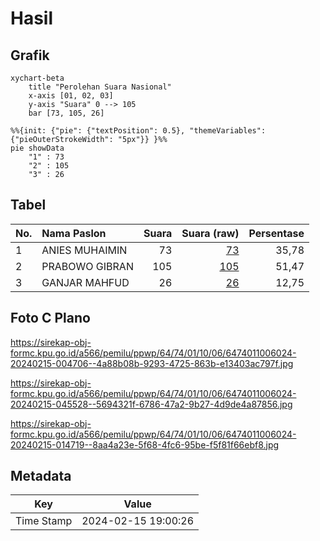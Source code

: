 # Hasil

## Grafik

```mermaid
xychart-beta
    title "Perolehan Suara Nasional"
    x-axis [01, 02, 03]
    y-axis "Suara" 0 --> 105
    bar [73, 105, 26]
```

```mermaid
%%{init: {"pie": {"textPosition": 0.5}, "themeVariables": {"pieOuterStrokeWidth": "5px"}} }%%
pie showData
    "1" : 73
    "2" : 105
    "3" : 26
```

## Tabel

| No. | Nama Paslon    | Suara | Suara (raw) | Persentase |
|:--- |:-------------- | -----:| -----------:| ----------:|
| 1   | ANIES MUHAIMIN | 73    | [73][p-1]   | 35,78      |
| 2   | PRABOWO GIBRAN | 105   | [105][p-2]  | 51,47      |
| 3   | GANJAR MAHFUD  | 26    | [26][p-3]   | 12,75      |


[p-1]: https://github.com/gigit-pemilu/pemilu-2024/blob/main/pilpres/hitung-suara/sub/64-kalimantan-timur/sub/74-kota-bontang/sub/01-bontang-utara/sub/1006-api-api/sub/024-tps/sub/paslon-1.txt
[p-2]: https://github.com/gigit-pemilu/pemilu-2024/blob/main/pilpres/hitung-suara/sub/64-kalimantan-timur/sub/74-kota-bontang/sub/01-bontang-utara/sub/1006-api-api/sub/024-tps/sub/paslon-2.txt
[p-3]: https://github.com/gigit-pemilu/pemilu-2024/blob/main/pilpres/hitung-suara/sub/64-kalimantan-timur/sub/74-kota-bontang/sub/01-bontang-utara/sub/1006-api-api/sub/024-tps/sub/paslon-3.txt

## Foto C Plano

https://sirekap-obj-formc.kpu.go.id/a566/pemilu/ppwp/64/74/01/10/06/6474011006024-20240215-004706--4a88b08b-9293-4725-863b-e13403ac797f.jpg

https://sirekap-obj-formc.kpu.go.id/a566/pemilu/ppwp/64/74/01/10/06/6474011006024-20240215-045528--5694321f-6786-47a2-9b27-4d9de4a87856.jpg

https://sirekap-obj-formc.kpu.go.id/a566/pemilu/ppwp/64/74/01/10/06/6474011006024-20240215-014719--8aa4a23e-5f68-4fc6-95be-f5f81f66ebf8.jpg


## Metadata

| Key        | Value               |
| ---------- | ------------------- |
| Time Stamp | 2024-02-15 19:00:26 |



